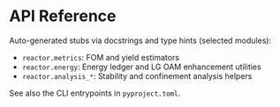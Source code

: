 # API Reference

Auto-generated stubs via docstrings and type hints (selected modules):

- `reactor.metrics`: FOM and yield estimators
- `reactor.energy`: Energy ledger and LG OAM enhancement utilities
- `reactor.analysis_*`: Stability and confinement analysis helpers

See also the CLI entrypoints in `pyproject.toml`.
